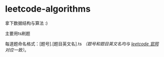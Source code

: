 # leetcode-algorithms

拿下数据结构与算法 :)

主要用ts刷题

每道题命名格式：\[题号\].\[题目英文名\].ts _（题号和题目英文名均与 [leetcode 官网](https://leetcode.cn) 对应一致）_。
